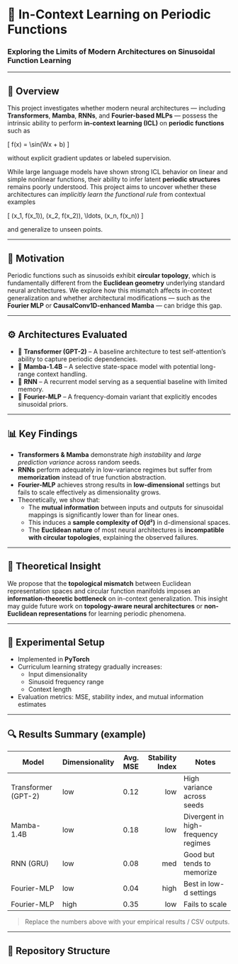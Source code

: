 # 🧠 In-Context Learning on Periodic Functions

### Exploring the Limits of Modern Architectures on Sinusoidal Function Learning

---

## 📘 Overview

This project investigates whether modern neural architectures — including **Transformers**, **Mamba**, **RNNs**, and **Fourier-based MLPs** — possess the intrinsic ability to perform **in-context learning (ICL)** on **periodic functions** such as

\[
f(x) = \sin(Wx + b)
\]

without explicit gradient updates or labeled supervision.

While large language models have shown strong ICL behavior on linear and simple nonlinear functions, their ability to infer latent **periodic structures** remains poorly understood. This project aims to uncover whether these architectures can *implicitly learn the functional rule* from contextual examples

\[
(x_1, f(x_1)), (x_2, f(x_2)), \ldots, (x_n, f(x_n))
\]

and generalize to unseen points.

---

## 🧩 Motivation

Periodic functions such as sinusoids exhibit **circular topology**, which is fundamentally different from the **Euclidean geometry** underlying standard neural architectures. We explore how this mismatch affects in-context generalization and whether architectural modifications — such as the **Fourier MLP** or **CausalConv1D-enhanced Mamba** — can bridge this gap.

---

## ⚙️ Architectures Evaluated

- 🧱 **Transformer (GPT-2)** – A baseline architecture to test self-attention’s ability to capture periodic dependencies.  
- 🐍 **Mamba-1.4B** – A selective state-space model with potential long-range context handling.  
- 🔁 **RNN** – A recurrent model serving as a sequential baseline with limited memory.  
- 🔢 **Fourier-MLP** – A frequency-domain variant that explicitly encodes sinusoidal priors.

---

## 📊 Key Findings

- **Transformers & Mamba** demonstrate *high instability* and *large prediction variance* across random seeds.  
- **RNNs** perform adequately in low-variance regimes but suffer from **memorization** instead of true function abstraction.  
- **Fourier-MLP** achieves strong results in **low-dimensional** settings but fails to scale effectively as dimensionality grows.  
- Theoretically, we show that:
  - The **mutual information** between inputs and outputs for sinusoidal mappings is significantly lower than for linear ones.  
  - This induces a **sample complexity of O(d²)** in d-dimensional spaces.  
  - The **Euclidean nature** of most neural architectures is **incompatible with circular topologies**, explaining the observed failures.

---

## 🧠 Theoretical Insight

We propose that the **topological mismatch** between Euclidean representation spaces and circular function manifolds imposes an **information-theoretic bottleneck** on in-context generalization. This insight may guide future work on **topology-aware neural architectures** or **non-Euclidean representations** for learning periodic phenomena.

---

## 🧪 Experimental Setup

- Implemented in **PyTorch**
- Curriculum learning strategy gradually increases:
  - Input dimensionality  
  - Sinusoid frequency range  
  - Context length  
- Evaluation metrics: MSE, stability index, and mutual information estimates

---

## 🔍 Results Summary (example)

| Model | Dimensionality | Avg. MSE | Stability Index | Notes |
|-------|----------------|----------:|----------------:|-------|
| Transformer (GPT-2) | low | 0.12 | low | High variance across seeds |
| Mamba-1.4B | low | 0.18 | low | Divergent in high-frequency regimes |
| RNN (GRU) | low | 0.08 | med | Good but tends to memorize |
| Fourier-MLP | low | 0.04 | high | Best in low-d settings |
| Fourier-MLP | high | 0.35 | low | Fails to scale |

> Replace the numbers above with your empirical results / CSV outputs.

---

## 📂 Repository Structure

